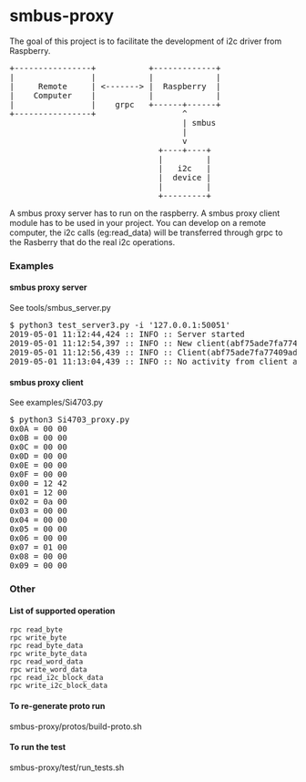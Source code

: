 # smbus-proxy

The goal of this project is to facilitate the development of i2c driver from Raspberry. 

<pre>
+----------------+           +-------------+
|                |           |             |
|     Remote     | <-------> |  Raspberry  |
|    Computer    |           |             |
|                |    grpc   +------+------+
+----------------+                  ^
                                    | smbus
                                    |
                                    v
                               +----+----+
                               |         |
                               |   i2c   |
                               |  device |
                               |         |
                               +---------+
</pre>
A smbus proxy server has to run on the raspberry. A smbus proxy client module has to be used in your project. 
You can develop on a remote computer, the i2c calls (eg:read_data) will be transferred through grpc to the Rasberry that do the real i2c operations.


### Examples 

#### smbus proxy server
See tools/smbus_server.py
<pre>
$ python3 test_server3.py -i '127.0.0.1:50051'
2019-05-01 11:12:44,424 :: INFO :: Server started
2019-05-01 11:12:54,397 :: INFO :: New client(abf75ade7fa77409ad59cb43212b942b) requests bus 1
2019-05-01 11:12:56,439 :: INFO :: Client(abf75ade7fa77409ad59cb43212b942b) read_i2c_block_data at 0x10 register 0xa
2019-05-01 11:13:04,439 :: INFO :: No activity from client abf75ade7fa77409ad59cb43212b942b since 5 sec delete it
</pre>

#### smbus proxy client
See examples/Si4703.py
<pre>
$ python3 Si4703_proxy.py 
0x0A = 00 00
0x0B = 00 00
0x0C = 00 00
0x0D = 00 00
0x0E = 00 00
0x0F = 00 00
0x00 = 12 42
0x01 = 12 00
0x02 = 0a 00
0x03 = 00 00
0x04 = 00 00
0x05 = 00 00
0x06 = 00 00
0x07 = 01 00
0x08 = 00 00
0x09 = 00 00
</pre>

### Other

#### List of supported operation
    rpc read_byte
    rpc write_byte
    rpc read_byte_data
    rpc write_byte_data
    rpc read_word_data
    rpc write_word_data
    rpc read_i2c_block_data
    rpc write_i2c_block_data

#### To re-generate proto run
smbus-proxy/protos/build-proto.sh

#### To run the test
smbus-proxy/test/run_tests.sh
